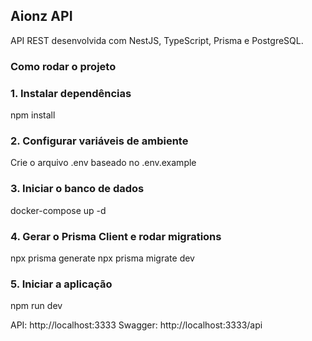## Aionz API
API REST desenvolvida com NestJS, TypeScript, Prisma e PostgreSQL.

### Como rodar o projeto

### 1. Instalar dependências
npm install

### 2. Configurar variáveis de ambiente
Crie o arquivo .env baseado no .env.example

### 3. Iniciar o banco de dados
docker-compose up -d

### 4. Gerar o Prisma Client e rodar migrations
npx prisma generate
npx prisma migrate dev

### 5. Iniciar a aplicação
npm run dev

API: http://localhost:3333
Swagger: http://localhost:3333/api

